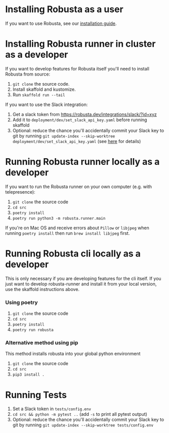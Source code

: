 # Installing Robusta as a user
If you want to use Robusta, see our [installation guide](https://robusta.dev/docs/getting-started/installing.html).

# Installing Robusta runner in cluster as a developer
If you want to develop features for Robusta itself you'll need to install Robusta from source:

1. `git clone` the source code. 
2. Install skaffold and kustomize.
3. Run `skaffold run --tail`

If you want to use the Slack integration:
1. Get a slack token from https://robusta.dev/integrations/slack/?id=xyz
2. Add it to `deployment/dev/set_slack_api_key.yaml` before running skaffold
3. Optional: reduce the chance you'll accidentally commit your Slack key to git by running `git update-index --skip-worktree deployment/dev/set_slack_api_key.yaml` (see [here](https://stackoverflow.com/a/40272289/495995) for details)

# Running Robusta runner locally as a developer
If you want to run the Robusta runner on your own computer (e.g. with telepresence):

1. `git clone` the source code
2. `cd src`
3. `poetry install`
4. `poetry run python3 -m robusta.runner.main`

If you're on Mac OS and receive errors about `Pillow` or `libjpeg` when running `poetry install` then run `brew install libjpeg` first.

# Running Robusta cli locally as a developer
This is only necessary if you are developing features for the cli itself.
If you just want to develop robusta-runner and install it from your local version,
use the skaffold instructions above. 

### Using poetry

1. `git clone` the source code
2. `cd src`
3. `poetry install`
4. `poetry run robusta`

### Alternative method using pip
This method installs robusta into your global python environment

1. `git clone` the source code
2. `cd src`
3. `pip3 install .`

# Running Tests
1. Set a Slack token in `tests/config.env`
2. `cd src && python -m pytest ..` (add `-s` to print all pytest output) 
3. Optional: reduce the chance you'll accidentally commit your Slack key to git by running `git update-index --skip-worktree tests/config.env`
